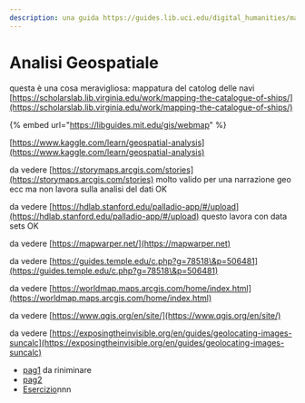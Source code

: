 ```yaml
---
description: una guida https://guides.lib.uci.edu/digital_humanities/mapping ok
---
```


# Analisi Geospatiale

questa è una cosa meravigliosa: mappatura del catolog delle navi [https://scholarslab.lib.virginia.edu/work/mapping-the-catalogue-of-ships/](https://scholarslab.lib.virginia.edu/work/mapping-the-catalogue-of-ships/)

{% embed url="https://libguides.mit.edu/gis/webmap" %}

[https://www.kaggle.com/learn/geospatial-analysis](https://www.kaggle.com/learn/geospatial-analysis)

da vedere [https://storymaps.arcgis.com/stories](https://storymaps.arcgis.com/stories) molto valido per una narrazione geo ecc ma non lavora sulla analisi del dati  OK&#x20;

da vedere [https://hdlab.stanford.edu/palladio-app/#/upload](https://hdlab.stanford.edu/palladio-app/#/upload) questo lavora con data sets OK

da vedere [https://mapwarper.net/](https://mapwarper.net)

da vedere [https://guides.temple.edu/c.php?g=78518\&p=506481](https://guides.temple.edu/c.php?g=78518\&p=506481)

da vedere [https://worldmap.maps.arcgis.com/home/index.html](https://worldmap.maps.arcgis.com/home/index.html)

da vedere [https://www.qgis.org/en/site/](https://www.qgis.org/en/site/)

da vedere [https://exposingtheinvisible.org/en/guides/geolocating-images-suncalc](https://exposingtheinvisible.org/en/guides/geolocating-images-suncalc)

* [pag1](page-1.md) da riniminare&#x20;
* [pag2](page-2.md)
* [Esercizio](eserciziox.md)nnn
